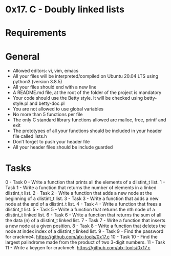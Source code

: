# 0x17. C - Doubly linked lists

# Requirements

# General
* Allowed editors: vi, vim, emacs
* All your files will be interpreted/compiled on Ubuntu 20.04 LTS using python3 (version 3.8.5)
* All your files should end with a new line
* A README.md file, at the root of the folder of the project is mandatory
* Your code should use the Betty style. It will be checked using betty-style.pl and betty-doc.pl
* You are not allowed to use global variables
* No more than 5 functions per file
* The only C standard library functions allowed are malloc, free, printf and exit
* The prototypes of all your functions should be included in your header file called lists.h
* Don’t forget to push your header file
* All your header files should be include guarded

# Tasks
0 - Task 0 - Write a function that prints all the elements of a dlistint_t list.
1 - Task 1 - Write a function that returns the number of elements in a linked dlistint_t list.
2 - Task 2 - Write a function that adds a new node at the beginning of a dlistint_t list.
3 - Task 3 - Write a function that adds a new node at the end of a dlistint_t list.
4 - Task 4 - Write a function that frees a dlistint_t list.
5 - Task 5 - Write a function that returns the nth node of a dlistint_t linked list.
6 - Task 6 - Write a function that returns the sum of all the data (n) of a dlistint_t linked list.
7 - Task 7 - Write a function that inserts a new node at a given position.
8 - Task 8 - Write a function that deletes the node at index index of a dlistint_t linked list.
9 - Task 9 - Find the password for crackme4. https://github.com/alx-tools/0x17.c
10 - Task 10 - Find the largest palindrome made from the product of two 3-digit numbers.
11 - Task 11 - Write a keygen for crackme5. https://github.com/alx-tools/0x17.c
